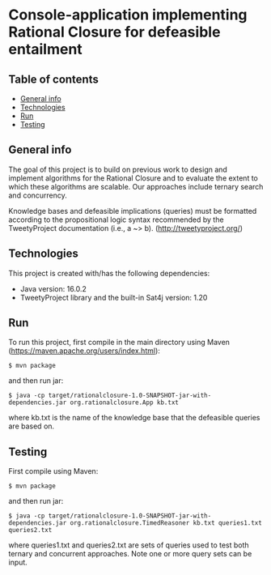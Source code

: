 # Console-application implementing Rational Closure for defeasible entailment

## Table of contents
* [General info](#general-info)
* [Technologies](#technologies)
* [Run](#run)
* [Testing](*testing)

## General info
The goal of this project is to build on previous work to design and implement algorithms for the Rational Closure 
and to evaluate the extent to which these algorithms are scalable. Our approaches include ternary search and concurrency.

Knowledge bases and defeasible implications (queries) must be formatted according to the propositional logic syntax recommended by the TweetyProject documentation (i.e., a ~> b). (http://tweetyproject.org/)
	
## Technologies
This project is created with/has the following dependencies:
* Java version: 16.0.2
* TweetyProject library and the built-in Sat4j version: 1.20
	
## Run
To run this project, first compile in the main directory using Maven (https://maven.apache.org/users/index.html):

```
$ mvn package
```
and then run jar:

```
$ java -cp target/rationalclosure-1.0-SNAPSHOT-jar-with-dependencies.jar org.rationalclosure.App kb.txt
```
where kb.txt is the name of the knowledge base that the defeasible queries are based on. 

## Testing
First compile using Maven:

```
$ mvn package
```
and then run jar:

```
$ java -cp target/rationalclosure-1.0-SNAPSHOT-jar-with-dependencies.jar org.rationalclosure.TimedReasoner kb.txt queries1.txt queries2.txt
```
where queries1.txt and queries2.txt are sets of queries used to test both ternary and concurrent approaches. Note one 
or more query sets can be input. 



